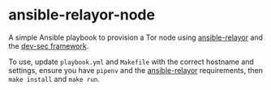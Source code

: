 # ansible-relayor-node

A simple Ansible playbook to provision a Tor node using [ansible-relayor](https://github.com/nusenu/ansible-relayor) and the [dev-sec framework](https://github.com/dev-sec).

To use, update `playbook.yml` and `Makefile` with the correct hostname and settings, ensure you have `pipenv` and the [ansible-relayor](https://github.com/nusenu/ansible-relayor) requirements, then `make install` and `make run`.
